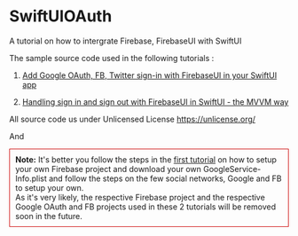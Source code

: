 # SwiftUIOAuth
A tutorial on how to intergrate Firebase, FirebaseUI with SwiftUI

The sample source code used in the following tutorials :
1. <a href="https://blog.techchee.com/add-sign-in-with-firebaseui-in-swiftui-app/">Add Google OAuth, FB, Twitter sign-in with FirebaseUI in your SwiftUI app</a>

2. <a href="https://blog.techchee.com/sign-in-out-with-firebaseui-swiftui">Handling sign in and sign out with FirebaseUI in SwiftUI - the MVVM way</a>

All source code us under Unlicensed License https://unlicense.org/

And 

<p style="border:1px solid #c00;padding:10px;"><b>Note:</b> It's better you follow the steps in the 
<a href="https://blog.techchee.com/add-sign-in-with-firebaseui-in-swiftui-app/#GoogleService" target="_blank" rel="noopener">first tutorial</a> on how to setup your own Firebase project and download your own GoogleService-Info.plist and follow the steps on the few social networks, Google and FB to setup your own.<br/>As it's very likely, 
the respective Firebase project and the respective Google OAuth and FB projects used in these 2 tutorials will be removed soon in the future.</p>

